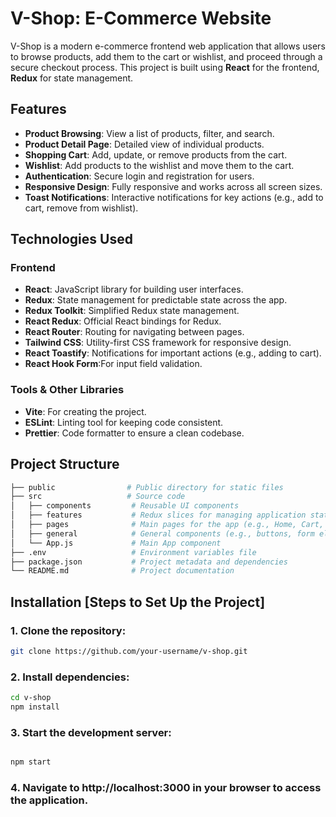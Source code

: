 # V-Shop: E-Commerce Website

V-Shop is a modern e-commerce frontend web application that allows users to browse products, add them to the cart or wishlist, and proceed through a secure checkout process. This project is built using **React** for the frontend, **Redux** for state management.

## Features

- **Product Browsing**: View a list of products, filter, and search.
- **Product Detail Page**: Detailed view of individual products.
- **Shopping Cart**: Add, update, or remove products from the cart.
- **Wishlist**: Add products to the wishlist and move them to the cart.
- **Authentication**: Secure login and registration for users.
- **Responsive Design**: Fully responsive and works across all screen sizes.
- **Toast Notifications**: Interactive notifications for key actions (e.g., add to cart, remove from wishlist).

## Technologies Used

### Frontend

- **React**: JavaScript library for building user interfaces.
- **Redux**: State management for predictable state across the app.
- **Redux Toolkit**: Simplified Redux state management.
- **React Redux**: Official React bindings for Redux.
- **React Router**: Routing for navigating between pages.
- **Tailwind CSS**: Utility-first CSS framework for responsive design.
- **React Toastify**: Notifications for important actions (e.g., adding to cart).
- **React Hook Form**:For input field validation.

### Tools & Other Libraries

- **Vite**: For creating the project.
- **ESLint**: Linting tool for keeping code consistent.
- **Prettier**: Code formatter to ensure a clean codebase.

## Project Structure

```bash
├── public                # Public directory for static files
├── src                   # Source code
│   ├── components         # Reusable UI components
│   ├── features           # Redux slices for managing application state
│   ├── pages              # Main pages for the app (e.g., Home, Cart, Wishlist)
│   ├── general            # General components (e.g., buttons, form elements)
│   └── App.js             # Main App component
├── .env                   # Environment variables file
├── package.json           # Project metadata and dependencies
└── README.md              # Project documentation
```

## Installation [Steps to Set Up the Project]

### 1. Clone the repository:

```bash
git clone https://github.com/your-username/v-shop.git
```

### 2. Install dependencies:

```bash
cd v-shop
npm install
```

### 3. Start the development server:

```bash

npm start
```

### 4. Navigate to http://localhost:3000 in your browser to access the application.
